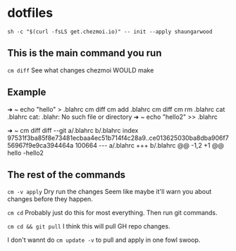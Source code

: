 # dotfiles

`sh -c "$(curl -fsLS get.chezmoi.io)" -- init --apply shaungarwood`

## This is the main command you run
`cm diff`
See what changes chezmoi WOULD make


## Example
➜  ~ echo "hello" > .blahrc
cm diff
cm add .blahrc
cm diff
cm rm .blahrc
cat .blahrc
cat: .blahr: No such file or directory
➜  ~ echo "hello2" >> .blahrc

➜  ~ cm diff
diff --git a/.blahrc b/.blahrc
index 97531f3ba85f8e73481ecbaa4ec51b714f4c28a9..ce013625030ba8dba906f756967f9e9ca394464a 100664
--- a/.blahrc
+++ b/.blahrc
@@ -1,2 +1 @@
 hello
-hello2




## The rest of the commands
`cm -v apply`
Dry run the changes
Seem like maybe it'll warn you about changes before they happen.

`cm cd`
Probably just do this for most everything. Then run git commands.

`cm cd && git pull`
I think this will pull GH repo changes.

I don't wannt do `cm update -v` to pull and apply in one fowl swoop.
